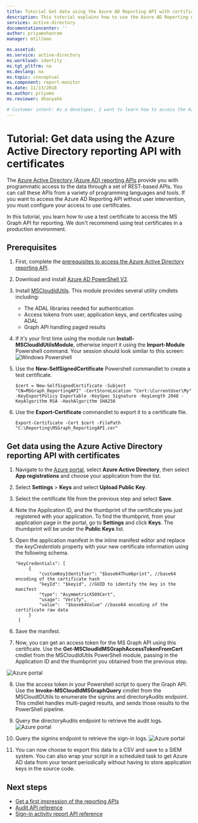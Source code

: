 ```yaml
---
title: Tutorial Get data using the Azure AD Reporting API with certificates | Microsoft Docs
description: This tutorial explains how to use the Azure AD Reporting API with certificate credentials to get data from directories without user intervention. 
services: active-directory
documentationcenter: ''
author: priyamohanram
manager: mtillman

ms.assetid: 
ms.service: active-directory
ms.workload: identity
ms.tgt_pltfrm: na
ms.devlang: na
ms.topic: conceptual
ms.component: report-monitor
ms.date: 11/13/2018
ms.author: priyamo
ms.reviewer: dhanyahk 

# Customer intent: As a developer, I want to learn how to access the Azure AD reporting API using certificates so that I can create an application that does not require user intervention to access reports.
---
```


# Tutorial: Get data using the Azure Active Directory reporting API with certificates

The [Azure Active Directory (Azure AD) reporting APIs](concept-reporting-api.md) provide you with programmatic access to the data through a set of REST-based APIs. You can call these APIs from a variety of programming languages and tools. If you want to access the Azure AD Reporting API without user intervention, you must configure your access to use certificates.

In this tutorial, you learn how to use a test certificate to access the MS Graph API for reporting. We don't recommend using test certificates in a production environment. 

## Prerequisites

1. First, complete the [prerequisites to access the Azure Active Directory reporting API](howto-configure-prerequisites-for-reporting-api.md). 

2. Download and install [Azure AD PowerShell V2](https://github.com/Azure/azure-docs-powershell-azuread/blob/master/docs-conceptual/azureadps-2.0/install-adv2.md).

3. Install [MSCloudIdUtils](https://www.powershellgallery.com/packages/MSCloudIdUtils/). This module provides several utility cmdlets including:
    - The ADAL libraries needed for authentication
    - Access tokens from user, application keys, and certificates using ADAL
    - Graph API handling paged results

4. If it's your first time using the module run **Install-MSCloudIdUtilsModule**, otherwise import it using the **Import-Module** Powershell command. Your session should look similar to this screen:
    ![Windows Powershell](./media/tutorial-access-api-with-certificates/module-install.png)
  
5. Use the **New-SelfSignedCertificate** Powershell commandlet to create a test certificate.

   ```
   $cert = New-SelfSignedCertificate -Subject "CN=MSGraph_ReportingAPI" -CertStoreLocation "Cert:\CurrentUser\My" -KeyExportPolicy Exportable -KeySpec Signature -KeyLength 2048 -KeyAlgorithm RSA -HashAlgorithm SHA256
   ```

6. Use the **Export-Certificate** commandlet to export it to a certificate file.

   ```
   Export-Certificate -Cert $cert -FilePath "C:\Reporting\MSGraph_ReportingAPI.cer"

   ```

## Get data using the Azure Active Directory reporting API with certificates

1. Navigate to the [Azure portal](https://portal.azure.com), select **Azure Active Directory**, then select **App registrations** and choose your application from the list. 

2. Select **Settings** > **Keys** and select **Upload Public Key**.

3. Select the certificate file from the previous step and select **Save**. 

4. Note the Application ID, and the thumbprint of the certificate you just registered with your application. To find the thumbprint, from your application page in the portal, go to **Settings** and click **Keys**. The thumbprint will be under the **Public Keys** list.

5. Open the application manifest in the inline manifest editor and replace the *keyCredentials* property with your new certificate information using the following schema. 

   ```
   "keyCredentials": [
        {
            "customKeyIdentifier": "$base64Thumbprint", //base64 encoding of the certificate hash
            "keyId": "$keyid", //GUID to identify the key in the manifest
            "type": "AsymmetricX509Cert",
            "usage": "Verify",
            "value":  "$base64Value" //base64 encoding of the certificate raw data
        }
    ]
   ```

6. Save the manifest. 
  
7. Now, you can get an access token for the MS Graph API using this certificate. Use the **Get-MSCloudIdMSGraphAccessTokenFromCert** cmdlet from the MSCloudIdUtils PowerShell module, passing in the Application ID and the thumbprint you obtained from the previous step. 

 ![Azure portal](./media/tutorial-access-api-with-certificates/getaccesstoken.png)

8. Use the access token in your Powershell script to query the Graph API. Use the **Invoke-MSCloudIdMSGraphQuery** cmdlet from the MSCloudIDUtils to enumerate the signins and directoryAudits endpoint. This cmdlet handles multi-paged results, and sends those results to the PowerShell pipeline.

9. Query the directoryAudits endpoint to retrieve the audit logs. 
 ![Azure portal](./media/tutorial-access-api-with-certificates/query-directoryAudits.png)

10. Query the signins endpoint to retrieve the sign-in logs.
 ![Azure portal](./media/tutorial-access-api-with-certificates/query-signins.png)

11. You can now choose to export this data to a CSV and save to a SIEM system. You can also wrap your script in a scheduled task to get Azure AD data from your tenant periodically without having to store application keys in the source code. 

## Next steps

* [Get a first impression of the reporting APIs](concept-reporting-api.md)
* [Audit API reference](https://developer.microsoft.com/graph/docs/api-reference/beta/resources/directoryaudit) 
* [Sign-in activity report API reference](https://developer.microsoft.com/graph/docs/api-reference/beta/resources/signin)
